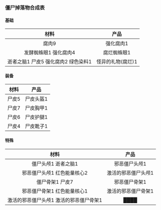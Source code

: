 ### 僵尸掉落物合成表

#### 基础

|                材料                 |       产品        |
| :---------------------------------: | :---------------: |
|                腐肉9                |     强化腐肉1     |
|        发酵蜘蛛眼1 强化腐肉4        |    腐烂蜘蛛眼1    |
| 逝者之脑1 尸皮5 强化腐肉2 绿色染料1 | 怪异的礼物(腐烂)1 |

#### 装备

| 材料  |   产品    |
| :---: | :-------: |
| 尸皮5 | 尸皮头盔1 |
| 尸皮7 | 尸皮胸甲1 |
| 尸皮6 | 尸皮护腿1 |
| 尸皮4 | 尸皮靴子1 |

#### 特殊

|                  材料                   |        产品         |
| :-------------------------------------: | :-----------------: |
|           僵尸头颅1 逝者之脑1           |    邪恶僵尸头颅1    |
|       邪恶僵尸头颅1 红色能量核心2       | 激活的邪恶僵尸头颅1 |
|             僵尸骨架1 尸皮7             |    邪恶僵尸骨架1    |
|       邪恶僵尸骨架1 红色能量核心1       | 激活的邪恶僵尸骨架1 |
| 激活的邪恶僵尸头颅1 激活的邪恶僵尸骨架1 |        ████         |







